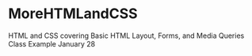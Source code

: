 # MoreHTMLandCSS
HTML and CSS covering Basic HTML Layout, Forms, and Media Queries
Class Example January 28